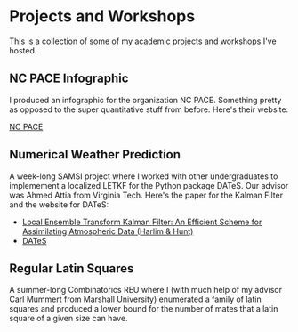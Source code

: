 # Projects and Workshops

This is a collection of some of my academic projects and workshops I've hosted.

## NC PACE Infographic

I produced an infographic for the organization NC PACE. Something pretty as opposed to the super quantitative stuff from before.
Here's their website:

[NC PACE](http://ncpace.org/)

## Numerical Weather Prediction

A week-long SAMSI project where I worked with other undergraduates to implemement a localized LETKF for the Python package DATeS. Our advisor was Ahmed Attia from Virginia Tech.
Here's the paper for the Kalman Filter and the website for DATeS:

* [Local Ensemble Transform Kalman Filter: An Efficient Scheme for Assimilating Atmospheric Data (Harlim & Hunt)](https://www.atmos.umd.edu/~ekalnay/pubs/harlim_hunt05.pdf)
* [DATeS](http://people.cs.vt.edu/~attia/DATeS/About.html)

## Regular Latin Squares

A summer-long Combinatorics REU where I (with much help of my advisor Carl Mummert from Marshall University) enumerated a family of latin squares and produced a lower bound for the number of mates that a latin square of a given size can have.
